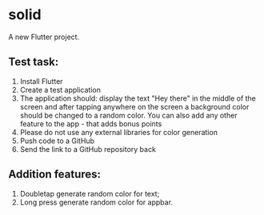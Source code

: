 # solid

A new Flutter project.

## Test task:
 
1. Install Flutter 
2. Create a test application
3. The application should: display the text "Hey there" in the middle of the screen and after tapping anywhere on the screen a background color should be changed to a random color. You can also add any other feature to the app - that adds bonus points
4. Please do not use any external libraries for color generation
5. Push code to a GitHub
6. Send the link to a GitHub repository back

## Addition features:
1. Doubletap generate random color for text;
2. Long press generate random color for appbar.
